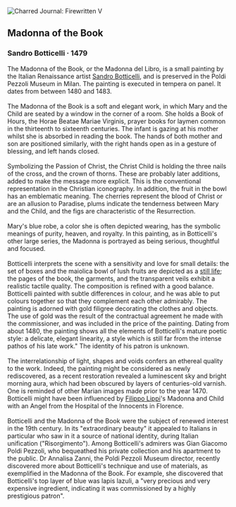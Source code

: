 <div class="artwork-of-the-day">
  <div class="container">
    <div class="img-wrapper">
      <img
        src="https://uploads2.wikiart.org/images/sandro-botticelli/madonna-of-the-book(1).jpg!Large.jpg"
        alt="Charred Journal: Firewritten V" />
    </div>
    <div class="artwork-detail">
      <div class="artwork-origin"> 
        <h2 class="artwork-name">Madonna of the Book</h2>
        <h3 class="artist">
          Sandro Botticelli
                    ·  1479
        </h3>
      </div>
      <p class="description">
        <span class="artwork-description-text ng-binding" ng-bind-html="viewModel.ArtworkOfTheDay.Description | unsafe">The Madonna of the Book, or the Madonna del Libro, is a small painting by the Italian Renaissance artist <a target="_blank" href="/en/sandro-botticelli">Sandro Botticelli</a>, and is preserved in the Poldi Pezzoli Museum in Milan. The painting is executed in tempera on panel. It dates from between 1480 and 1483.
<br>
<br>The Madonna of the Book is a soft and elegant work, in which Mary and the Child are seated by a window in the corner of a room. She holds a Book of Hours, the Horae Beatae Mariae Virginis, prayer books for laymen common in the thirteenth to sixteenth centuries. The infant is gazing at his mother whilst she is absorbed in reading the book. The hands of both mother and son are positioned similarly, with the right hands open as in a gesture of blessing, and left hands closed.
<br>
<br>Symbolizing the Passion of Christ, the Christ Child is holding the three nails of the cross, and the crown of thorns. These are probably later additions, added to make the message more explicit. This is the conventional representation in the Christian iconography. In addition, the fruit in the bowl has an emblematic meaning. The cherries represent the blood of Christ or are an allusion to Paradise, plums indicate the tenderness between Mary and the Child, and the figs are characteristic of the Resurrection.
<br>
<br>Mary's blue robe, a color she is often depicted wearing, has the symbolic meanings of purity, heaven, and royalty. In this painting, as in Botticelli's other large series, the Madonna is portrayed as being serious, thoughtful and focused.
<br>
<br>Botticelli interprets the scene with a sensitivity and love for small details: the set of boxes and the maiolica bowl of lush fruits are depicted as a <a target="_blank" href="/en/paintings-by-genre/still-life">still life</a>; the pages of the book, the garments, and the transparent veils exhibit a realistic tactile quality. The composition is refined with a good balance. Botticelli painted with subtle differences in colour, and he was able to put colours together so that they complement each other admirably. The painting is adorned with gold filigree decorating the clothes and objects. The use of gold was the result of the contractual agreement he made with the commissioner, and was included in the price of the painting. Dating from about 1480, the painting shows all the elements of Botticelli's mature poetic style: a delicate, elegant linearity, a style which is still far from the intense pathos of his late work." The identity of his patron is unknown.
<br>
<br>The interrelationship of light, shapes and voids confers an ethereal quality to the work. Indeed, the painting might be considered as newly rediscovered, as a recent restoration revealed a luminescent sky and bright morning aura, which had been obscured by layers of centuries-old varnish. One is reminded of other Marian images made prior to the year 1470. Botticelli might have been influenced by <a target="_blank" href="/en/filippo-lippi">Filippo Lippi</a>'s Madonna and Child with an Angel from the Hospital of the Innocents in Florence.
<br>
<br>Botticelli and the Madonna of the Book were the subject of renewed interest in the 19th century. In its "extraordinary beauty" it appealed to Italians in particular who saw in it a source of national identity, during Italian unification ("Risorgimento"). Among Botticelli's admirers was Gian Giacomo Poldi Pezzoli, who bequeathed his private collection and his apartment to the public. Dr Annalisa Zanni, the Poldi Pezzoli Museum director, recently discovered more about Botticelli's technique and use of materials, as exemplified in the Madonna of the Book. For example, she discovered that Botticelli's top layer of blue was lapis lazuli, a "very precious and very expensive ingredient, indicating it was commissioned by a highly prestigious patron".</span>
                        <div class="text-shadow-container" ng-show="showShadow" style=""></div>
      </p>
    </div>
  </div>

</div>
